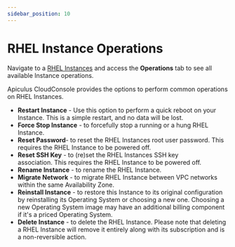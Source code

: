 ```yaml
---
sidebar_position: 10
---
```

# RHEL Instance Operations

Navigate to a [RHEL Instances](AboutRHELInstances.md) and access the **Operations** tab to see all available Instance operations.

Apiculus CloudConsole provides the options to perform common operations on RHEL Instances.

- **Restart Instance** - Use this option to perform a quick reboot on your Instance. This is a simple restart, and no data will be lost.
- **Force Stop Instance** - to forcefully stop a running or a hung RHEL Instance.
- **Reset Password**- to reset the RHEL Instances root user password. This requires the RHEL Instance to be powered off.
- **Reset SSH Key** - to (re)set the RHEL Instances SSH key association. This requires the RHEL Instance to be powered off.
- **Rename Instance** - to rename the RHEL Instance.
- **Migrate Network** - to migrate RHEL Instance between VPC networks within the same Availability Zone.
- **Reinstall Instance** - to restore this Instance to its original configuration by reinstalling its Operating System or choosing a new one. Choosing a new Operating System image may have an additional billing component if it's a priced Operating System.
- **Delete Instance** - to delete the RHEL Instance. Please note that deleting a RHEL Instance will remove it entirely along with its subscription and is a non-reversible action.